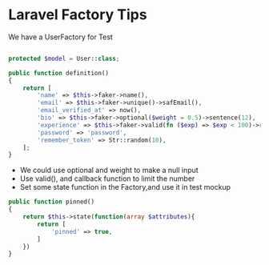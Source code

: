 # Laravel Factory Tips

We have a UserFactory for Test

```php

protected $model = User::class;

public function definition()
{
    return [
        'name' => $this->faker->name(),
        'email' => $this->faker->unique()->safEmail(),
        'email_verified_at' => now(),
        'bio' => $this->faker->optional($weight = 0.5)->sentence(12),
        'experience' => $this->faker->valid(fn ($exp) => $exp < 100)->randomNumber(),
        'password' => 'password',
        'remember_token' => Str::random(10),
    ];
}
```

- We could use optional and weight to make a null input
- Use valid(), and callback function to limit the number
- Set some state function in the Factory,and use it in test mockup

```php
public function pinned()
{
    return $this->state(function(array $attributes){
        return [
            'pinned' => true,
        ]
    })
}
```
